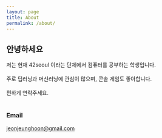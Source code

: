 ```yaml
---
layout: page
title: About
permalink: /about/
---
```


## 안녕하세요  

저는 현재 42seoul 이라는 단체에서 컴퓨터를 공부하는 학생입니다.  
<br>
주로 딥러닝과 머신러닝에 관심이 많으며, 콘솔 게임도 좋아합니다.  
<br>
편하게 연락주세요.  
<br>

### Email
[jeonjeunghoon@gmail.com](mailto:jeonjeunghoon@gmail.com)